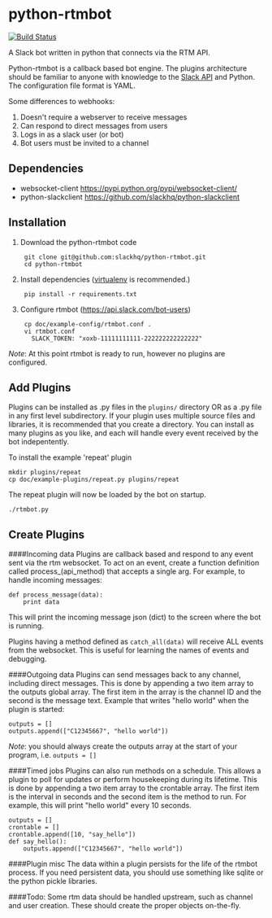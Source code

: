 python-rtmbot
=============

[![Build Status](https://travis-ci.org/slackhq/python-rtmbot.png)](https://travis-ci.org/slackhq/python-rtmbot)

A Slack bot written in python that connects via the RTM API.

Python-rtmbot is a callback based bot engine. The plugins architecture should be familiar to anyone with knowledge to the [Slack API](https://api.slack.com) and Python. The configuration file format is YAML.

Some differences to webhooks:

1. Doesn't require a webserver to receive messages
2. Can respond to direct messages from users
3. Logs in as a slack user (or bot)
4. Bot users must be invited to a channel

Dependencies
----------
* websocket-client https://pypi.python.org/pypi/websocket-client/
* python-slackclient https://github.com/slackhq/python-slackclient

Installation
-----------

1. Download the python-rtmbot code

        git clone git@github.com:slackhq/python-rtmbot.git
        cd python-rtmbot

2. Install dependencies ([virtualenv](http://virtualenv.readthedocs.org/en/latest/) is recommended.)

        pip install -r requirements.txt

3. Configure rtmbot (https://api.slack.com/bot-users)
        
        cp doc/example-config/rtmbot.conf .
        vi rtmbot.conf
          SLACK_TOKEN: "xoxb-11111111111-222222222222222"

*Note*: At this point rtmbot is ready to run, however no plugins are configured.

Add Plugins
-------

Plugins can be installed as .py files in the ```plugins/``` directory OR as a .py file in any first level subdirectory. If your plugin uses multiple source files and libraries, it is recommended that you create a directory. You can install as many plugins as you like, and each will handle every event received by the bot indepentently.

To install the example 'repeat' plugin

    mkdir plugins/repeat
    cp doc/example-plugins/repeat.py plugins/repeat

The repeat plugin will now be loaded by the bot on startup.

    ./rtmbot.py

Create Plugins
--------

####Incoming data
Plugins are callback based and respond to any event sent via the rtm websocket. To act on an event, create a function definition called process_(api_method) that accepts a single arg. For example, to handle incoming messages:

    def process_message(data):
        print data

This will print the incoming message json (dict) to the screen where the bot is running.

Plugins having a method defined as ```catch_all(data)``` will receive ALL events from the websocket. This is useful for learning the names of events and debugging.

####Outgoing data
Plugins can send messages back to any channel, including direct messages. This is done by appending a two item array to the outputs global array. The first item in the array is the channel ID and the second is the message text. Example that writes "hello world" when the plugin is started:

    outputs = []
    outputs.append(["C12345667", "hello world"])
        
*Note*: you should always create the outputs array at the start of your program, i.e. ```outputs = []```

####Timed jobs
Plugins can also run methods on a schedule. This allows a plugin to poll for updates or perform housekeeping during its lifetime. This is done by appending a two item array to the crontable array. The first item is the interval in seconds and the second item is the method to run. For example, this will print "hello world" every 10 seconds.

    outputs = []
    crontable = []
    crontable.append([10, "say_hello"])
    def say_hello():
        outputs.append(["C12345667", "hello world"])

####Plugin misc
The data within a plugin persists for the life of the rtmbot process. If you need persistent data, you should use something like sqlite or the python pickle libraries.

####Todo:
Some rtm data should be handled upstream, such as channel and user creation. These should create the proper objects on-the-fly.
